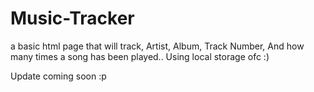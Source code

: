 # Music-Tracker
a basic html page that will track, Artist, Album, Track Number, And how many times a song has been played.. Using local storage ofc :) 

Update coming soon :p
